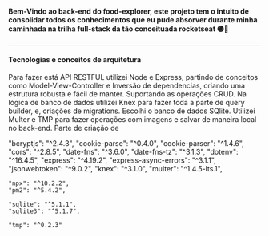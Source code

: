 #### Bem-Vindo ao back-end do food-explorer, este projeto tem o intuito de consolidar todos os conhecimentos que eu pude absorver durante minha caminhada na trilha full-stack da tão conceituada rocketseat 🟣🚀
---

#### Tecnologias e conceitos de arquitetura
Para fazer está API RESTFUL utilizei Node e Express, partindo de conceitos como Model-View-Controller e Inversão de dependencias, criando uma estrutura robusta e fácil de manter. Suportando as operações CRUD. Na lógica de banco de dados utilizei Knex para fazer toda a parte de query builder, e, criações de migrations. Escolhi o banco de dados SQlite. Utilizei Multer e TMP para fazer operações com imagens e salvar de maneira local no back-end. Parte de criação de 

 "bcryptjs": "^2.4.3",
    "cookie-parse": "^0.4.0",
    "cookie-parser": "^1.4.6",
    "cors": "^2.8.5",
    "date-fns": "^3.6.0",
    "date-fns-tz": "^3.1.3",
    "dotenv": "^16.4.5",
    "express": "^4.19.2",
    "express-async-errors": "^3.1.1",
    "jsonwebtoken": "^9.0.2",
    "knex": "^3.1.0",
    "multer": "^1.4.5-lts.1",
    
    "npx": "^10.2.2",
    "pm2": "^5.4.2",
    
    "sqlite": "^5.1.1",
    "sqlite3": "^5.1.7",
    
    "tmp": "^0.2.3"
